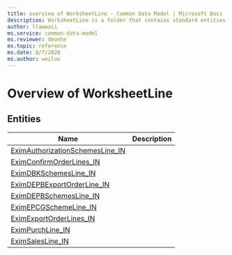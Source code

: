 ```yaml
---
title: overview of WorksheetLine - Common Data Model | Microsoft Docs
description: WorksheetLine is a folder that contains standard entities related to the Common Data Model.
author: llawwaii
ms.service: common-data-model
ms.reviewer: deonhe
ms.topic: reference
ms.date: 8/7/2020
ms.author: weiluo
---
```


# Overview of WorksheetLine


## Entities

|Name|Description|
|---|---|
|[EximAuthorizationSchemesLine_IN](EximAuthorizationSchemesLine_IN.md)||
|[EximConfirmOrderLines_IN](EximConfirmOrderLines_IN.md)||
|[EximDBKSchemesLine_IN](EximDBKSchemesLine_IN.md)||
|[EximDEPBExportOrderLine_IN](EximDEPBExportOrderLine_IN.md)||
|[EximDEPBSchemesLine_IN](EximDEPBSchemesLine_IN.md)||
|[EximEPCGSchemeLine_IN](EximEPCGSchemeLine_IN.md)||
|[EximExportOrderLines_IN](EximExportOrderLines_IN.md)||
|[EximPurchLine_IN](EximPurchLine_IN.md)||
|[EximSalesLine_IN](EximSalesLine_IN.md)||

